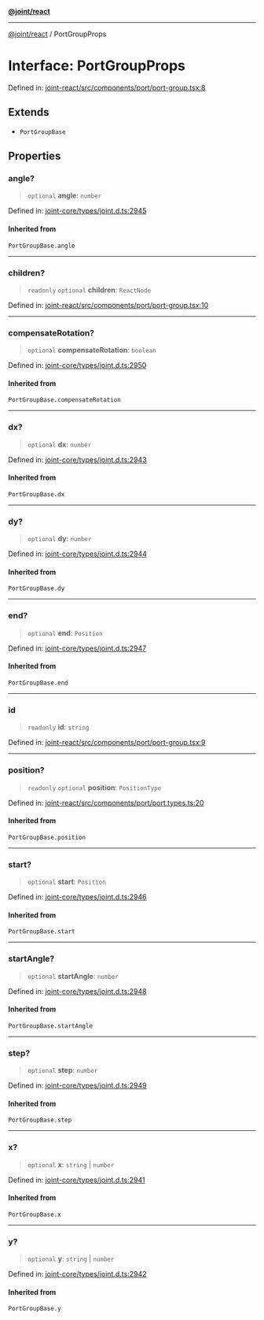 [**@joint/react**](../README.md)

***

[@joint/react](../README.md) / PortGroupProps

# Interface: PortGroupProps

Defined in: [joint-react/src/components/port/port-group.tsx:8](https://github.com/samuelgja/joint/blob/main/packages/joint-react/src/components/port/port-group.tsx#L8)

## Extends

- `PortGroupBase`

## Properties

### angle?

> `optional` **angle**: `number`

Defined in: [joint-core/types/joint.d.ts:2945](https://github.com/samuelgja/joint/blob/main/packages/joint-core/types/joint.d.ts#L2945)

#### Inherited from

`PortGroupBase.angle`

***

### children?

> `readonly` `optional` **children**: `ReactNode`

Defined in: [joint-react/src/components/port/port-group.tsx:10](https://github.com/samuelgja/joint/blob/main/packages/joint-react/src/components/port/port-group.tsx#L10)

***

### compensateRotation?

> `optional` **compensateRotation**: `boolean`

Defined in: [joint-core/types/joint.d.ts:2950](https://github.com/samuelgja/joint/blob/main/packages/joint-core/types/joint.d.ts#L2950)

#### Inherited from

`PortGroupBase.compensateRotation`

***

### dx?

> `optional` **dx**: `number`

Defined in: [joint-core/types/joint.d.ts:2943](https://github.com/samuelgja/joint/blob/main/packages/joint-core/types/joint.d.ts#L2943)

#### Inherited from

`PortGroupBase.dx`

***

### dy?

> `optional` **dy**: `number`

Defined in: [joint-core/types/joint.d.ts:2944](https://github.com/samuelgja/joint/blob/main/packages/joint-core/types/joint.d.ts#L2944)

#### Inherited from

`PortGroupBase.dy`

***

### end?

> `optional` **end**: `Position`

Defined in: [joint-core/types/joint.d.ts:2947](https://github.com/samuelgja/joint/blob/main/packages/joint-core/types/joint.d.ts#L2947)

#### Inherited from

`PortGroupBase.end`

***

### id

> `readonly` **id**: `string`

Defined in: [joint-react/src/components/port/port-group.tsx:9](https://github.com/samuelgja/joint/blob/main/packages/joint-react/src/components/port/port-group.tsx#L9)

***

### position?

> `readonly` `optional` **position**: `PositionType`

Defined in: [joint-react/src/components/port/port.types.ts:20](https://github.com/samuelgja/joint/blob/main/packages/joint-react/src/components/port/port.types.ts#L20)

#### Inherited from

`PortGroupBase.position`

***

### start?

> `optional` **start**: `Position`

Defined in: [joint-core/types/joint.d.ts:2946](https://github.com/samuelgja/joint/blob/main/packages/joint-core/types/joint.d.ts#L2946)

#### Inherited from

`PortGroupBase.start`

***

### startAngle?

> `optional` **startAngle**: `number`

Defined in: [joint-core/types/joint.d.ts:2948](https://github.com/samuelgja/joint/blob/main/packages/joint-core/types/joint.d.ts#L2948)

#### Inherited from

`PortGroupBase.startAngle`

***

### step?

> `optional` **step**: `number`

Defined in: [joint-core/types/joint.d.ts:2949](https://github.com/samuelgja/joint/blob/main/packages/joint-core/types/joint.d.ts#L2949)

#### Inherited from

`PortGroupBase.step`

***

### x?

> `optional` **x**: `string` \| `number`

Defined in: [joint-core/types/joint.d.ts:2941](https://github.com/samuelgja/joint/blob/main/packages/joint-core/types/joint.d.ts#L2941)

#### Inherited from

`PortGroupBase.x`

***

### y?

> `optional` **y**: `string` \| `number`

Defined in: [joint-core/types/joint.d.ts:2942](https://github.com/samuelgja/joint/blob/main/packages/joint-core/types/joint.d.ts#L2942)

#### Inherited from

`PortGroupBase.y`
